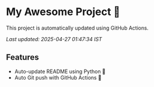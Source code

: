 # My Awesome Project 🚀

This project is automatically updated using GitHub Actions.

_Last updated: 2025-04-27 01:47:34 IST_

## Features
- Auto-update README using Python 🐍
- Auto Git push with GitHub Actions 🤖
